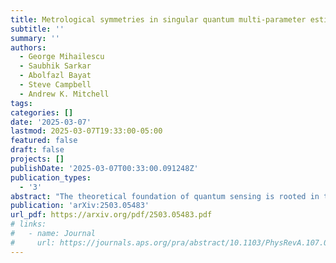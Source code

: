 ```yaml
---
title: Metrological symmetries in singular quantum multi-parameter estimation
subtitle: ''
summary: ''
authors:
  - George Mihailescu
  - Saubhik Sarkar
  - Abolfazl Bayat
  - Steve Campbell
  - Andrew K. Mitchell
tags:
categories: []
date: '2025-03-07'
lastmod: 2025-03-07T19:33:00-05:00
featured: false
draft: false
projects: []
publishDate: '2025-03-07T00:33:00.091248Z'
publication_types:
  - '3'
abstract: "The theoretical foundation of quantum sensing is rooted in the Cram\'er-Rao formalism, which establishes quantitative precision bounds for a given quantum probe. In many practical scenarios, where more than one parameter is unknown, the multi-parameter Cram\'er-Rao bound (CRB) applies. Since this is a matrix inequality involving the inverse of the quantum Fisher information matrix (QFIM), the formalism breaks down when the QFIM is singular. In this paper, we examine the physical origins of such singularities, showing that they result from an over-parametrization on the metrological level. This is itself caused by emergent metrological symmetries, whereby the same set of measurement outcomes are obtained for different combinations of system parameters. Although the number of effective parameters is equal to the number of non-zero QFIM eigenvalues, the Cram\'er-Rao formalism typically does not provide information about the effective parameter encoding. Instead, we demonstrate through a series of concrete examples that Bayesian estimation can provide deep insights. In particular, the metrological symmetries appear in the Bayesian posterior distribution as lines of persistent likelihood running through the space of unknown parameters. These lines are contour lines of the effective parameters which, through suitable parameter transformations, can be estimated and follow their own effective CRBs."
publication: 'arXiv:2503.05483'
url_pdf: https://arxiv.org/pdf/2503.05483.pdf
# links:
#   - name: Journal
#     url: https://journals.aps.org/pra/abstract/10.1103/PhysRevA.107.012209
---
```

